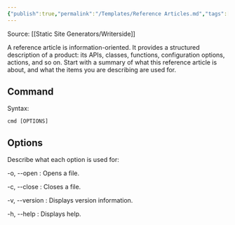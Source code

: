 ```yaml
---
{"publish":true,"permalink":"/Templates/Reference Articles.md","tags":["template"],"cssclasses":""}
---
```


Source: [[Static Site Generators/Writerside]]

A reference article is information-oriented.
It provides a structured description of a product: its APIs, classes, functions, configuration options, actions, and so on. Start with a summary of what this reference article is about, and what the items you are describing are used for.

## Command

Syntax:

```shell
cmd [OPTIONS]
```

## Options

Describe what each option is used for:

-o, --open
: Opens a file.

-c, --close
: Closes a file.

-v, --version
: Displays version information.

-h, --help
: Displays help.

<seealso>
    <!--Provide links to related how-to guides, overviews, and tutorials.-->
</seealso>